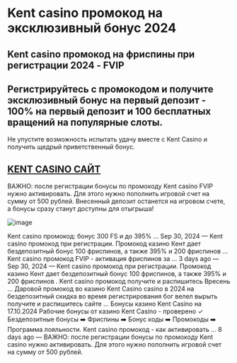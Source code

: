 # Kent casino промокод на эксклюзивный бонус 2024

## Kent casino промокод на фриспины при регистрации 2024 - FVIP

## Регистрируйтесь с промокодом и получите эксклюзивный бонус на первый депозит - 100% на первый депозит и 100 бесплатных вращений на популярные слоты. 

Не упустите возможность испытать удачу вместе с Kent Casino и получить щедрый приветственный бонус.

## [KENT CASINO САЙТ](https://linksc.ru/kent_fvip)

ВАЖНО: после регистрации бонусы по промокоду Kent casino FVIP нужно активировать. Для этого нужно пополнить игровой счет на сумму от 500 рублей. Внесенный депозит останется на игровом счете, а бонусы сразу станут доступны для отыгрыша!

![image](https://github.com/user-attachments/assets/552bb078-d3ab-4bdd-bac8-487e11c93f83)


Kent casino промокод: бонус 300 FS и до 395% ... Sep 30, 2024 — Kent casino промокод при регистрации. Промокод казино Кент дает бездепозитный бонус 100 фриспинов, а также 395% и 200 фриспинов ... Kent casino промокод FVIP - активация фриспинов за ... 3 days ago — Sep 30, 2024 — Kent casino промокод при регистрации. Промокод казино Кент дает бездепозитный бонус 100 фриспинов, а также 395% и 200 фриспинов . Kent casino промокод получите и распишитесь Вресень ... Даровой промокод во казино Kent Casino casino в 2024 на бездепозитный скидка во время регистрирования бог велел вырыть получите и распишитесь сайте ... Бонусы казино Kent Casino на 17.10.2024 Рабочие бонусы от казино Kent Casino - проверено ✓ Бездепозитные бонусы ➡️ Фриспины ➡️ Бонус коды ➡️ Промокоды ➡️ Программа лояльности. Kent casino промокод - как активировать ... 8 days ago — ВАЖНО: после регистрации бонусы по промокоду Kent casino нужно активировать. Для этого нужно пополнить игровой счет на сумму от 500 рублей.
